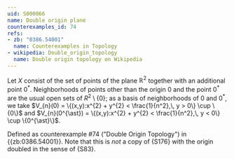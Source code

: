 ```yaml
---
uid: S000066
name: Double origin plane
counterexamples_id: 74
refs:
- zb: "0386.54001"
  name: Counterexamples in Topology
- wikipedia: Double_origin_topology
  name: Double origin topology on Wikipedia
---
```

Let $X$ consist of the set of points of the plane $\mathbb R^{2}$ together with an additional point $0^{\ast}$.
Neighborhoods of points other than the origin $0$ and the point $0^{\ast}$ are the usual open sets of $R^{2}\setminus \{0\}$;
as a basis of neighborhoods of $0$ and $0^{\ast}$, we take $V_{n}(0) = \{(x,y):x^{2} + y^{2} < \frac{1}{n^2},\, y > 0\} \cup \{0\}$
and $V_{n}(0^{\ast}) = \{(x,y):x^{2} + y^{2} < \frac{1}{n^2},\, y < 0\} \cup \{0^{\ast}\}$.

Defined as counterexample #74 ("Double Origin Topology")
in {{zb:0386.54001}}. Note that this is *not* a copy
of {S176} with the origin
doubled in the sense of {S83}.
